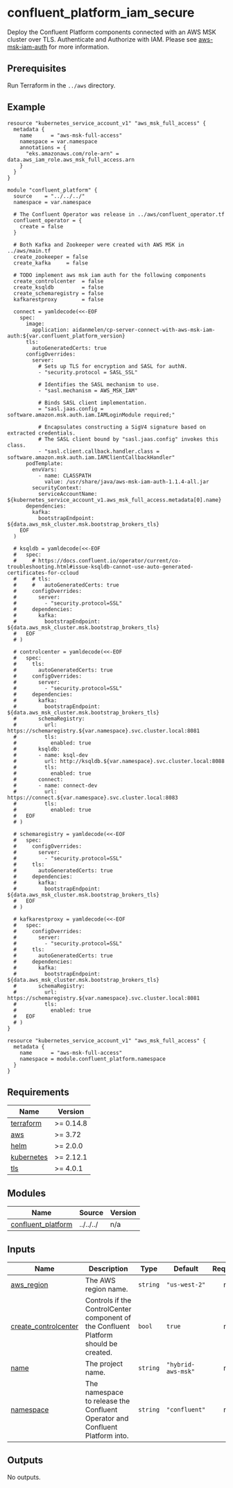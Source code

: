 # confluent_platform_iam_secure

Deploy the Confluent Platform components connected with an AWS MSK cluster over TLS. Authenticate and Authorize with IAM. Please see [aws-msk-iam-auth](https://github.com/aws/aws-msk-iam-auth) for more information.

## Prerequisites

Run Terraform in the `../aws` directory.

<!-- BEGINNING OF PRE-COMMIT-TERRAFORM DOCS HOOK -->

## Example

```hcl
resource "kubernetes_service_account_v1" "aws_msk_full_access" {
  metadata {
    name      = "aws-msk-full-access"
    namespace = var.namespace
    annotations = {
      "eks.amazonaws.com/role-arn" = data.aws_iam_role.aws_msk_full_access.arn
    }
  }
}

module "confluent_platform" {
  source    = "../../../"
  namespace = var.namespace

  # The Confluent Operator was release in ../aws/confluent_operator.tf
  confluent_operator = {
    create = false
  }

  # Both Kafka and Zookeeper were created with AWS MSK in ../aws/main.tf
  create_zookeeper = false
  create_kafka     = false

  # TODO implement aws msk iam auth for the following components
  create_controlcenter  = false
  create_ksqldb         = false
  create_schemaregistry = false
  kafkarestproxy        = false

  connect = yamldecode(<<-EOF
    spec:
      image:
        application: aidanmelen/cp-server-connect-with-aws-msk-iam-auth:${var.confluent_platform_version}
      tls:
        autoGeneratedCerts: true
      configOverrides:
        server:
          # Sets up TLS for encryption and SASL for authN.
          - "security.protocol = SASL_SSL"

          # Identifies the SASL mechanism to use.
          - "sasl.mechanism = AWS_MSK_IAM"

          # Binds SASL client implementation.
          = "sasl.jaas.config = software.amazon.msk.auth.iam.IAMLoginModule required;"

          # Encapsulates constructing a SigV4 signature based on extracted credentials.
          # The SASL client bound by "sasl.jaas.config" invokes this class.
          - "sasl.client.callback.handler.class = software.amazon.msk.auth.iam.IAMClientCallbackHandler"
      podTemplate:
        envVars:
          - name: CLASSPATH
            value: /usr/share/java/aws-msk-iam-auth-1.1.4-all.jar
        securityContext:
          serviceAccountName: ${kubernetes_service_account_v1.aws_msk_full_access.metadata[0].name}
      dependencies:
        kafka:
          bootstrapEndpoint: ${data.aws_msk_cluster.msk.bootstrap_brokers_tls}
    EOF
  )

  # ksqldb = yamldecode(<<-EOF
  #   spec:
  #     # https://docs.confluent.io/operator/current/co-troubleshooting.html#issue-ksqldb-cannot-use-auto-generated-certificates-for-ccloud
  #     # tls:
  #     #   autoGeneratedCerts: true
  #     configOverrides:
  #       server:
  #         - "security.protocol=SSL"
  #     dependencies:
  #       kafka:
  #         bootstrapEndpoint: ${data.aws_msk_cluster.msk.bootstrap_brokers_tls}
  #   EOF
  # )

  # controlcenter = yamldecode(<<-EOF
  #   spec:
  #     tls:
  #       autoGeneratedCerts: true
  #     configOverrides:
  #       server:
  #         - "security.protocol=SSL"
  #     dependencies:
  #       kafka:
  #         bootstrapEndpoint: ${data.aws_msk_cluster.msk.bootstrap_brokers_tls}
  #       schemaRegistry:
  #         url: https://schemaregistry.${var.namespace}.svc.cluster.local:8081
  #         tls:
  #           enabled: true
  #       ksqldb:
  #       - name: ksql-dev
  #         url: http://ksqldb.${var.namespace}.svc.cluster.local:8088
  #         tls:
  #           enabled: true
  #       connect:
  #       - name: connect-dev
  #         url:  https://connect.${var.namespace}.svc.cluster.local:8083
  #         tls:
  #           enabled: true
  #   EOF
  # )

  # schemaregistry = yamldecode(<<-EOF
  #   spec:
  #     configOverrides:
  #       server:
  #         - "security.protocol=SSL"
  #     tls:
  #       autoGeneratedCerts: true
  #     dependencies:
  #       kafka:
  #         bootstrapEndpoint: ${data.aws_msk_cluster.msk.bootstrap_brokers_tls}
  #   EOF
  # )

  # kafkarestproxy = yamldecode(<<-EOF
  #   spec:
  #     configOverrides:
  #       server:
  #         - "security.protocol=SSL"
  #     tls:
  #       autoGeneratedCerts: true
  #     dependencies:
  #       kafka:
  #         bootstrapEndpoint: ${data.aws_msk_cluster.msk.bootstrap_brokers_tls}
  #       schemaRegistry:
  #         url: https://schemaregistry.${var.namespace}.svc.cluster.local:8081
  #         tls:
  #           enabled: true
  #   EOF
  # )
}

resource "kubernetes_service_account_v1" "aws_msk_full_access" {
  metadata {
    name      = "aws-msk-full-access"
    namespace = module.confluent_platform.namespace
  }
}
```

## Requirements

| Name | Version |
|------|---------|
| <a name="requirement_terraform"></a> [terraform](#requirement\_terraform) | >= 0.14.8 |
| <a name="requirement_aws"></a> [aws](#requirement\_aws) | >= 3.72 |
| <a name="requirement_helm"></a> [helm](#requirement\_helm) | >= 2.0.0 |
| <a name="requirement_kubernetes"></a> [kubernetes](#requirement\_kubernetes) | >= 2.12.1 |
| <a name="requirement_tls"></a> [tls](#requirement\_tls) | >= 4.0.1 |
## Modules

| Name | Source | Version |
|------|--------|---------|
| <a name="module_confluent_platform"></a> [confluent\_platform](#module\_confluent\_platform) | ../../../ | n/a |
## Inputs

| Name | Description | Type | Default | Required |
|------|-------------|------|---------|:--------:|
| <a name="input_aws_region"></a> [aws\_region](#input\_aws\_region) | The AWS region name. | `string` | `"us-west-2"` | no |
| <a name="input_create_controlcenter"></a> [create\_controlcenter](#input\_create\_controlcenter) | Controls if the ControlCenter component of the Confluent Platform should be created. | `bool` | `true` | no |
| <a name="input_name"></a> [name](#input\_name) | The project name. | `string` | `"hybrid-aws-msk"` | no |
| <a name="input_namespace"></a> [namespace](#input\_namespace) | The namespace to release the Confluent Operator and Confluent Platform into. | `string` | `"confluent"` | no |
## Outputs

No outputs.
<!-- END OF PRE-COMMIT-TERRAFORM DOCS HOOK -->
